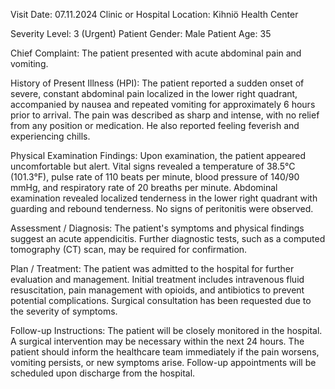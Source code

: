  Visit Date: 07.11.2024
Clinic or Hospital Location: Kihniö Health Center

Severity Level: 3 (Urgent)
Patient Gender: Male
Patient Age: 35

Chief Complaint:
The patient presented with acute abdominal pain and vomiting.

History of Present Illness (HPI):
The patient reported a sudden onset of severe, constant abdominal pain localized in the lower right quadrant, accompanied by nausea and repeated vomiting for approximately 6 hours prior to arrival. The pain was described as sharp and intense, with no relief from any position or medication. He also reported feeling feverish and experiencing chills.

Physical Examination Findings:
Upon examination, the patient appeared uncomfortable but alert. Vital signs revealed a temperature of 38.5°C (101.3°F), pulse rate of 110 beats per minute, blood pressure of 140/90 mmHg, and respiratory rate of 20 breaths per minute. Abdominal examination revealed localized tenderness in the lower right quadrant with guarding and rebound tenderness. No signs of peritonitis were observed.

Assessment / Diagnosis:
The patient's symptoms and physical findings suggest an acute appendicitis. Further diagnostic tests, such as a computed tomography (CT) scan, may be required for confirmation.

Plan / Treatment:
The patient was admitted to the hospital for further evaluation and management. Initial treatment includes intravenous fluid resuscitation, pain management with opioids, and antibiotics to prevent potential complications. Surgical consultation has been requested due to the severity of symptoms.

Follow-up Instructions:
The patient will be closely monitored in the hospital. A surgical intervention may be necessary within the next 24 hours. The patient should inform the healthcare team immediately if the pain worsens, vomiting persists, or new symptoms arise. Follow-up appointments will be scheduled upon discharge from the hospital.